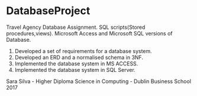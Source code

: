 # DatabaseProject
Travel Agency Database Assignment. SQL scripts(Stored procedures,views). Microsoft Access and Microsoft SQL versions of Database. 

1.	Developed a set of requirements for a database system.
2.	Developed an ERD and a normalised schema in 3NF.
3.	Implemented the database system in MS ACCESS.
4.	Implemented the database system in SQL Server.


Sara Silva - Higher Diploma Science in Computing - Dublin Business School 2017


